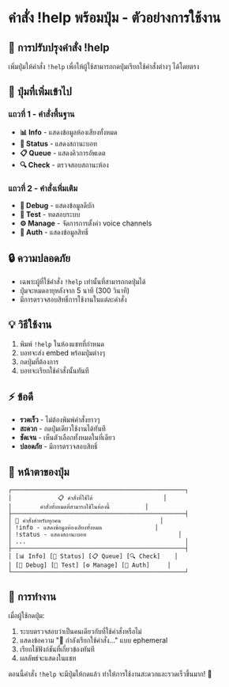 # คำสั่ง !help พร้อมปุ่ม - ตัวอย่างการใช้งาน

## 🎯 การปรับปรุงคำสั่ง !help

เพิ่มปุ่มให้คำสั่ง `!help` เพื่อให้ผู้ใช้สามารถกดปุ่มเรียกใช้คำสั่งต่างๆ ได้โดยตรง

## 🔘 ปุ่มที่เพิ่มเข้าไป

### แถวที่ 1 - คำสั่งพื้นฐาน
- **📊 Info** - แสดงข้อมูลห้องเสียงทั้งหมด
- **🤖 Status** - แสดงสถานะบอท
- **📋 Queue** - แสดงคิวการอัพเดต
- **🔍 Check** - ตรวจสอบสถานะห้อง

### แถวที่ 2 - คำสั่งเพิ่มเติม
- **🔧 Debug** - แสดงข้อมูลดีบัก
- **🧪 Test** - ทดสอบระบบ
- **⚙️ Manage** - จัดการการตั้งค่า voice channels
- **👥 Auth** - แสดงข้อมูลสิทธิ์

## 🔒 ความปลอดภัย

- เฉพาะผู้ที่ใช้คำสั่ง `!help` เท่านั้นที่สามารถกดปุ่มได้
- ปุ่มจะหมดอายุหลังจาก 5 นาที (300 วินาที)
- มีการตรวจสอบสิทธิ์การใช้งานในแต่ละคำสั่ง

## 💡 วิธีใช้งาน

1. พิมพ์ `!help` ในห้องแชทที่กำหนด
2. บอทจะส่ง embed พร้อมปุ่มต่างๆ
3. กดปุ่มที่ต้องการ
4. บอทจะเรียกใช้คำสั่งนั้นทันที

## ⚡ ข้อดี

- **รวดเร็ว** - ไม่ต้องพิมพ์คำสั่งยาวๆ
- **สะดวก** - กดปุ่มเดียวใช้งานได้ทันที
- **ชัดเจน** - เห็นตัวเลือกทั้งหมดในที่เดียว
- **ปลอดภัย** - มีการตรวจสอบสิทธิ์

## 🎨 หน้าตาของปุ่ม

```
┌─────────────────────────────────────────────────┐
│             📋 คำสั่งที่ใช้ได้                    │
│        คำสั่งทั้งหมดที่สามารถใช้ในห้องนี้          │
├─────────────────────────────────────────────────┤
│ 👥 คำสั่งสำหรับทุกคน                            │
│ !info - แสดงข้อมูลห้องเสียงทั้งหมด               │
│ !status - แสดงสถานะบอท                          │
│ ...                                             │
├─────────────────────────────────────────────────┤
│ [📊 Info] [🤖 Status] [📋 Queue] [🔍 Check]    │
│ [🔧 Debug] [🧪 Test] [⚙️ Manage] [👥 Auth]     │
└─────────────────────────────────────────────────┘
```

## 🔄 การทำงาน

เมื่อผู้ใช้กดปุ่ม:
1. ระบบตรวจสอบว่าเป็นคนเดียวกับที่ใช้คำสั่งหรือไม่
2. แสดงข้อความ "🔄 กำลังเรียกใช้คำสั่ง..." แบบ ephemeral
3. เรียกใช้ฟังก์ชันที่เกี่ยวข้องทันที
4. ผลลัพธ์จะแสดงในแชท

ตอนนี้คำสั่ง `!help` จะมีปุ่มให้กดแล้ว ทำให้การใช้งานสะดวกและรวดเร็วขึ้นมาก! 🎉
